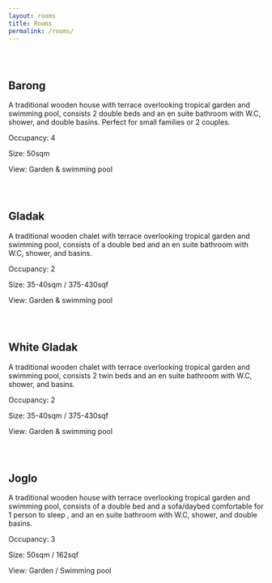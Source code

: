 ```yaml
---
layout: rooms
title: Rooms
permalink: /rooms/
---
```

### &nbsp;

## Barong

A  traditional wooden house with terrace overlooking tropical garden and swimming pool, consists 2 double beds and an en suite bathroom with W.C, shower, and double basins.  Perfect for small families or 2 couples.

Occupancy: 4

Size: 50sqm

View: Garden & swimming pool

### &nbsp;

## Gladak

A  traditional wooden chalet with terrace overlooking tropical garden and swimming pool, consists of a double bed  and an en suite bathroom with W.C, shower, and basins.

Occupancy: 2

Size: 35-40sqm / 375-430sqf

View: Garden & swimming pool

### &nbsp;

## White Gladak

A traditional wooden chalet with terrace overlooking tropical garden and swimming pool, consists 2 twin beds and an en suite bathroom with W.C, shower, and basins.

Occupancy: 2

Size: 35-40sqm / 375-430sqf

View: Garden & swimming pool

### &nbsp;

## Joglo

A  traditional wooden house with terrace overlooking tropical garden and swimming pool, consists of a double bed and a sofa/daybed comfortable for 1 person to sleep , and an en suite bathroom with W.C, shower, and double basins.

Occupancy: 3

Size: 50sqm / 162sqf

View: Garden / Swimming pool
